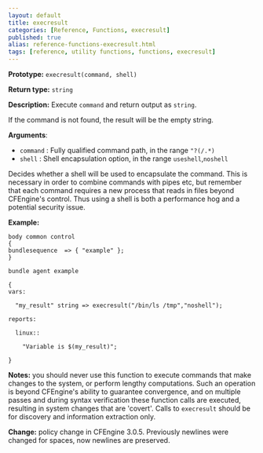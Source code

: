 ```yaml
---
layout: default
title: execresult
categories: [Reference, Functions, execresult]
published: true
alias: reference-functions-execresult.html
tags: [reference, utility functions, functions, execresult]
---
```


**Prototype:** `execresult(command, shell)` 

**Return type:** `string`

**Description:** Execute `command` and return output as `string`.

If the command is not found, the result will be the empty string.

**Arguments**:

* `command` : Fully qualified command path, in the range `"?(/.*)`
* `shell` : Shell encapsulation option, in the range `useshell`,`noshell`

Decides whether a shell will be used to encapsulate the command. This is 
necessary in order to combine commands with pipes etc, but remember that each 
command requires a new process that reads in files beyond CFEngine's control. 
Thus using a shell is both a performance hog and a potential security issue.

**Example:**

```cf3
body common control
{
bundlesequence  => { "example" };
}

bundle agent example

{     
vars:

  "my_result" string => execresult("/bin/ls /tmp","noshell");

reports:

  linux::

    "Variable is $(my_result)";

}
```

**Notes:** you should never use this function to execute commands that make
changes to the system, or perform lengthy computations. Such an
operation is beyond CFEngine's ability to guarantee convergence, and on
multiple passes and during syntax verification these function calls are
executed, resulting in system changes that are 'covert'. Calls to
`execresult` should be for discovery and information extraction only.

**Change:** policy change in CFEngine 3.0.5. Previously newlines were
changed for spaces, now newlines are preserved.
